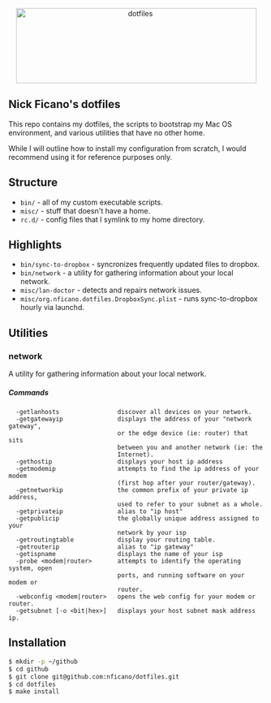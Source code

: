 <p align="center">
  <img
    src="https://s3.amazonaws.com/nf-assets/dotfiles-logo.svg"
    alt="dotfiles"
    width="474"
    height="148" />
</p>

## Nick Ficano's dotfiles

This repo contains my dotfiles, the scripts to bootstrap my Mac OS environment,
and various utilities that have no other home.

While I will outline how to install my configuration from scratch, I would
recommend using it for reference purposes only.

## Structure

- ``bin/`` - all of my custom executable scripts.
- ``misc/`` - stuff that doesn't have a home.
- ``rc.d/`` - config files that I symlink to my home directory.

## Highlights

- ``bin/sync-to-dropbox`` - syncronizes frequently updated files to dropbox.
- ``bin/network`` - a utility for gathering information about your local network.
- ``misc/lan-doctor`` - detects and repairs network issues.
- ``misc/org.nficano.dotfiles.DropboxSync.plist`` - runs sync-to-dropbox hourly via launchd.

## Utilities

### network

A utility for gathering information about your local network.

##### Commands

```
  -getlanhosts                discover all devices on your network.
  -getgatewayip               displays the address of your "network gateway",
                              or the edge device (ie: router) that sits
                              between you and another network (ie: the
                              Internet).
  -gethostip                  displays your host ip address
  -getmodemip                 attempts to find the ip address of your modem
                              (first hop after your router/gateway).
  -getnetworkip               the common prefix of your private ip address,
                              used to refer to your subnet as a whole.
  -getprivateip               alias to "ip host"
  -getpublicip                the globally unique address assigned to your
                              network by your isp
  -getroutingtable            display your routing table.
  -getrouterip                alias to "ip gateway"
  -getispname                 displays the name of your isp
  -probe <modem|router>       attempts to identify the operating system, open
                              ports, and running software on your modem or
                              router.
  -webconfig <modem|router>   opens the web config for your modem or router.
  -getsubnet [-o <bit|hex>]   displays your host subnet mask address ip.
```

## Installation

```bash
$ mkdir -p ~/github
$ cd github
$ git clone git@github.com:nficano/dotfiles.git
$ cd dotfiles
$ make install
